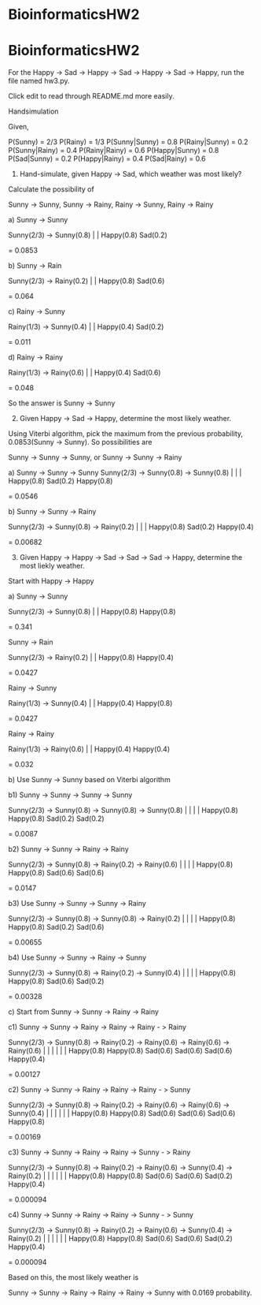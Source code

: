 # BioinformaticsHW2
# BioinformaticsHW2

For the Happy -> Sad -> Happy -> Sad -> Happy -> Sad -> Happy, run the file named hw3.py.

Click edit to read through README.md more easily.

Handsimulation

Given, 

P(Sunny) = 2/3
P(Rainy) = 1/3
P(Sunny|Sunny) = 0.8
P(Rainy|Sunny) = 0.2
P(Sunny|Rainy) = 0.4
P(Rainy|Rainy) = 0.6
P(Happy|Sunny) = 0.8
P(Sad|Sunny) = 0.2
P(Happy|Rainy) = 0.4
P(Sad|Rainy) = 0.6

1) Hand-simulate, given Happy  -> Sad, which weather was most likely?

Calculate the possibility of

Sunny -> Sunny, Sunny -> Rainy, Rainy -> Sunny, Rainy -> Rainy

a) Sunny -> Sunny

Sunny(2/3) -> Sunny(0.8)
    |             |
Happy(0.8)    Sad(0.2)

= 0.0853

b) Sunny -> Rain

Sunny(2/3) -> Rainy(0.2)
    |             |
Happy(0.8)    Sad(0.6)

= 0.064

c) Rainy -> Sunny

Rainy(1/3) -> Sunny(0.4)
    |             |
Happy(0.4)    Sad(0.2)

= 0.011

d) Rainy -> Rainy

Rainy(1/3) -> Rainy(0.6)
    |             |
Happy(0.4)    Sad(0.6)

= 0.048

So the answer is Sunny -> Sunny

2) Given Happy -> Sad -> Happy, determine the most likely weather.

Using Viterbi algorithm, pick the maximum from the previous probability, 0.0853(Sunny -> Sunny). So possibilities are

Sunny -> Sunny -> Sunny, or Sunny -> Sunny -> Rainy

a) Sunny -> Sunny -> Sunny
Sunny(2/3) -> Sunny(0.8) -> Sunny(0.8)
    |             |             |
Happy(0.8)    Sad(0.2)      Happy(0.8)

= 0.0546

b) Sunny -> Sunny -> Rainy

Sunny(2/3) -> Sunny(0.8) -> Rainy(0.2)
    |             |             |
Happy(0.8)    Sad(0.2)      Happy(0.4)

= 0.00682

3) Given Happy -> Happy -> Sad -> Sad -> Sad -> Happy, determine the most liekly weather.

Start with Happy -> Happy

a)
Sunny -> Sunny

Sunny(2/3) -> Sunny(0.8)
    |             |
Happy(0.8)    Happy(0.8)

= 0.341

Sunny -> Rain

Sunny(2/3) -> Rainy(0.2)
    |             |
Happy(0.8)    Happy(0.4)

= 0.0427

Rainy -> Sunny

Rainy(1/3) -> Sunny(0.4)
    |             |
Happy(0.4)    Happy(0.8)

= 0.0427

Rainy -> Rainy

Rainy(1/3) -> Rainy(0.6)
    |             |
Happy(0.4)    Happy(0.4)

= 0.032

b) Use Sunny -> Sunny based on Viterbi algorithm

b1)
Sunny -> Sunny -> Sunny -> Sunny

Sunny(2/3) -> Sunny(0.8) -> Sunny(0.8) -> Sunny(0.8)
    |             |            |            |
Happy(0.8)    Happy(0.8)    Sad(0.2)      Sad(0.2)

= 0.0087

b2)
Sunny -> Sunny -> Rainy -> Rainy

Sunny(2/3) -> Sunny(0.8) -> Rainy(0.2) -> Rainy(0.6)
    |             |            |            |
Happy(0.8)    Happy(0.8)    Sad(0.6)      Sad(0.6)

= 0.0147

b3) Use Sunny -> Sunny -> Sunny -> Rainy

Sunny(2/3) -> Sunny(0.8) -> Sunny(0.8) -> Rainy(0.2)
    |             |            |            |
Happy(0.8)    Happy(0.8)    Sad(0.2)      Sad(0.6)

= 0.00655

b4) Use Sunny -> Sunny -> Rainy -> Sunny

Sunny(2/3) -> Sunny(0.8) -> Rainy(0.2) -> Sunny(0.4)
    |             |            |            |
Happy(0.8)    Happy(0.8)    Sad(0.6)      Sad(0.2)

= 0.00328

c) Start from Sunny -> Sunny -> Rainy -> Rainy

c1) Sunny -> Sunny -> Rainy -> Rainy -> Rainy - > Rainy

Sunny(2/3) -> Sunny(0.8) -> Rainy(0.2) -> Rainy(0.6) -> Rainy(0.6) -> Rainy(0.6)
    |             |            |            |              |              |
Happy(0.8)    Happy(0.8)    Sad(0.6)      Sad(0.6)      Sad(0.6)      Happy(0.4)

= 0.00127

c2) Sunny -> Sunny -> Rainy -> Rainy -> Rainy - > Sunny

Sunny(2/3) -> Sunny(0.8) -> Rainy(0.2) -> Rainy(0.6) -> Rainy(0.6) -> Sunny(0.4)
    |             |            |            |              |              |
Happy(0.8)    Happy(0.8)    Sad(0.6)      Sad(0.6)      Sad(0.6)      Happy(0.8)

= 0.00169

c3) Sunny -> Sunny -> Rainy -> Rainy -> Sunny - > Rainy

Sunny(2/3) -> Sunny(0.8) -> Rainy(0.2) -> Rainy(0.6) -> Sunny(0.4) -> Rainy(0.2)
    |             |            |            |              |              |
Happy(0.8)    Happy(0.8)    Sad(0.6)      Sad(0.6)      Sad(0.2)      Happy(0.4)

= 0.000094

c4) Sunny -> Sunny -> Rainy -> Rainy -> Sunny - > Sunny

Sunny(2/3) -> Sunny(0.8) -> Rainy(0.2) -> Rainy(0.6) -> Sunny(0.4) -> Rainy(0.2)
    |             |            |            |              |              |
Happy(0.8)    Happy(0.8)    Sad(0.6)      Sad(0.6)      Sad(0.2)      Happy(0.4)

= 0.000094

Based on this, the most likely weather is

Sunny -> Sunny -> Rainy -> Rainy -> Rainy -> Sunny with 0.0169 probability.

